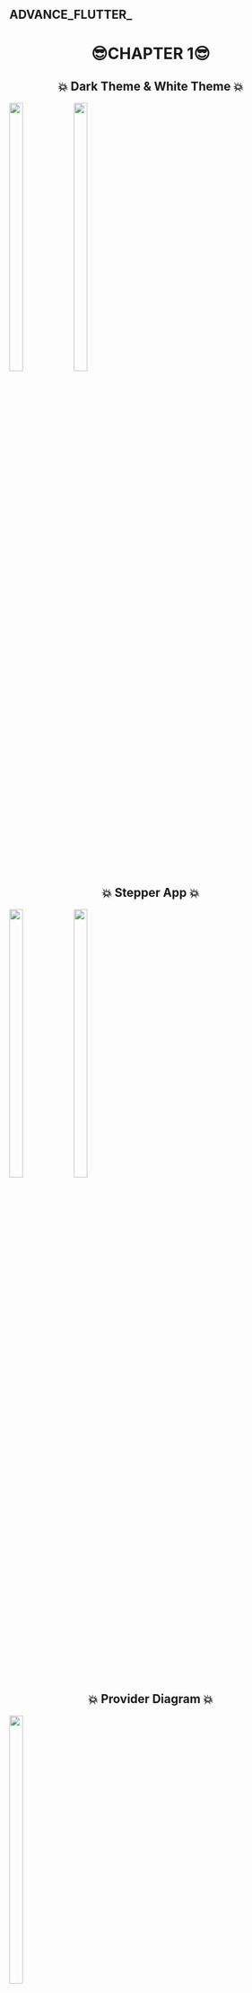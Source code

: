 

## ADVANCE_FLUTTER_                                                       
<p>
  <h1 align="center"> 😎CHAPTER 1😎 </h1>
<h2 align = "center"> 💥 Dark Theme & White Theme 💥 </h2>
  <img src = "https://github.com/fenishpatel3150/advflutter_ch1/assets/143187609/47055094-0dca-4793-b7d4-497a9945564d" width=22% height=35%>
  <img src = "https://github.com/fenishpatel3150/advflutter_ch1/assets/143187609/ffaad260-2557-43ed-86f6-276e7ee6cdc7" width=22% height=35%>

</p>

<p>
<h2 align ="center"> 💥 Stepper App 💥 </h2>
  <img src = "https://github.com/fenishpatel3150/advflutter_ch1/assets/143187609/86e3f9ab-1588-401a-ba98-9b8d79e569cd" width=22% height=35%>
  <img src = "https://github.com/fenishpatel3150/advflutter_ch1/assets/143187609/c0fb92f2-d602-4901-aead-457393cd2c1c" width=22% height=35%>
 </p>

<p>
<h2 align ="center" > 💥 Provider Diagram 💥 </h2>
  <img src = "https://github.com/fenishpatel3150/advflutter_ch1/assets/143187609/839c1616-16ee-4604-b247-f2b0aa477a29" width=22% height=35%>
 </p>
 
 <p>
<h2 align ="center" > 💥 Counter App 💥 </h2>
  <img src = "https://github.com/fenishpatel3150/advflutter_ch1/assets/143187609/3ced18d4-c894-441c-b5a9-e8229160badf" width=22% height=35%>
 </p>
 
  <p>
<h2 align ="center" > 💥 Theme App 💥 </h2>
  <img src = "https://github.com/fenishpatel3150/advflutter_ch1/assets/143187609/29e00445-24ff-4887-9c19-92085e651212" width=22% height=35%>
    <img src = "https://github.com/fenishpatel3150/advflutter_ch1/assets/143187609/c2c58af9-2335-454b-9d10-6a7f31925735" width=22% height=35%>
 </p>

<p>
<h2 align ="center" > 💥 Introduction Screen 💥 </h2>
  <img src = "https://github.com/fenishpatel3150/advflutter_ch1/assets/143187609/b5513141-632a-4c04-9fbe-0f815b90e9b5" width=22% height=35%>
   <img src = "https://github.com/fenishpatel3150/advflutter_ch1/assets/143187609/87534c96-ccb0-4edf-9d72-6c6b91348e00" width=22% height=35%>
   <img src = "https://github.com/fenishpatel3150/advflutter_ch1/assets/143187609/70f9c52f-8c21-46eb-802b-5cc3d52d5df9" width=22% height=35%>
   
   <video src= "https://github.com/fenishpatel3150/advflutter_ch1/assets/143187609/a9a7f882-0461-4c18-9bd4-dbdda925ea72"/></p>

<p>
  <h2 align ="center" > 💥 Contact App 💥 </h2>
  <img src = "https://github.com/fenishpatel3150/advflutter_ch1/assets/143187609/909e1bf4-a735-49b7-bdec-74881a866032" width=22% height=35%>
  <video src= "https://github.com/fenishpatel3150/advflutter_ch1/assets/143187609/8045334b-8549-4b52-a01c-06f557bff2e2"/>
</p>
